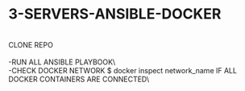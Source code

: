 # 3-SERVERS-ANSIBLE-DOCKER

<br>CLONE REPO\
<br>-RUN ALL ANSIBLE PLAYBOOK\ 
<br>-CHECK DOCKER NETWORK $ docker inspect network_name IF ALL DOCKER CONTAINERS ARE CONNECTED\
